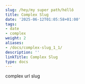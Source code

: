 ```yaml
---
slug: /hey/my super path/héllô
title: Complex Slug
date: '2025-06-12T01:05:58+01:00'
tags:
- date
- complex
weight: 2
aliases:
- /docs/complex-slug_1_1/
description: ''
linkTitle: Complex Slug
type: docs
---
```


complex url slug
